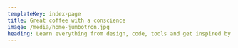 ```yaml
---
templateKey: index-page
title: Great coffee with a conscience
image: /media/home-jumbotron.jpg
heading: Learn everything from design, code, tools and get inspired by something more
---
```

